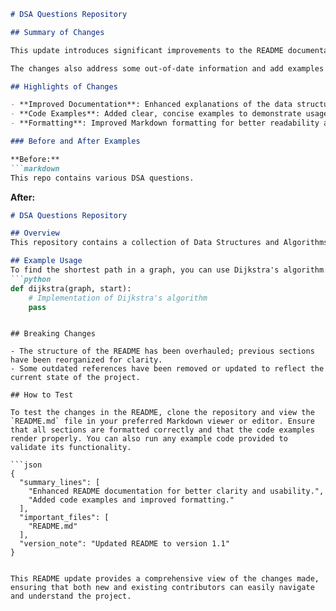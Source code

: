 ```markdown
# DSA Questions Repository

## Summary of Changes

This update introduces significant improvements to the README documentation, enhancing clarity and usability for contributors and users alike. The primary goal was to provide a more structured overview of the project, including a clearer explanation of the purpose, usage, and contribution guidelines. Additionally, the update includes improved formatting for better readability and accessibility.

The changes also address some out-of-date information and add examples to demonstrate how to interact with the data structures and algorithms covered in this repository. By providing practical examples, users will find it easier to understand how to apply the concepts discussed in the project.

## Highlights of Changes

- **Improved Documentation**: Enhanced explanations of the data structures and algorithms covered in the repository.
- **Code Examples**: Added clear, concise examples to demonstrate usage.
- **Formatting**: Improved Markdown formatting for better readability and aesthetics.

### Before and After Examples

**Before:**
```markdown
This repo contains various DSA questions.
```

**After:**
```markdown
# DSA Questions Repository

## Overview
This repository contains a collection of Data Structures and Algorithms (DSA) questions aimed at helping developers prepare for technical interviews and improve their coding skills.

## Example Usage
To find the shortest path in a graph, you can use Dijkstra's algorithm:
```python
def dijkstra(graph, start):
    # Implementation of Dijkstra's algorithm
    pass
```
```

## Breaking Changes

- The structure of the README has been overhauled; previous sections have been reorganized for clarity.
- Some outdated references have been removed or updated to reflect the current state of the project.

## How to Test

To test the changes in the README, clone the repository and view the `README.md` file in your preferred Markdown viewer or editor. Ensure that all sections are formatted correctly and that the code examples render properly. You can also run any example code provided to validate its functionality.

```json
{
  "summary_lines": [
    "Enhanced README documentation for better clarity and usability.",
    "Added code examples and improved formatting."
  ],
  "important_files": [
    "README.md"
  ],
  "version_note": "Updated README to version 1.1"
}
```
```

This README update provides a comprehensive view of the changes made, ensuring that both new and existing contributors can easily navigate and understand the project.